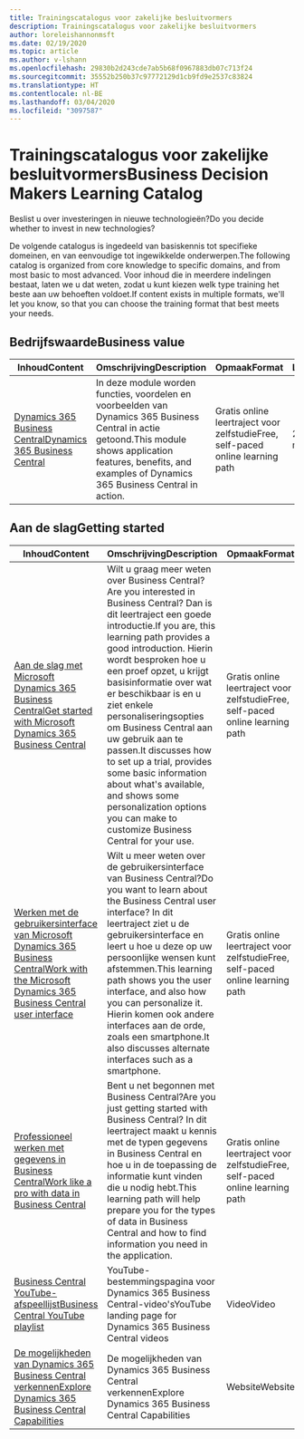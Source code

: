 ```yaml
---
title: Trainingscatalogus voor zakelijke besluitvormers
description: Trainingscatalogus voor zakelijke besluitvormers
author: loreleishannonmsft
ms.date: 02/19/2020
ms.topic: article
ms.author: v-lshann
ms.openlocfilehash: 29830b2d243cde7ab5b68f0967883db07c713f24
ms.sourcegitcommit: 35552b250b37c97772129d1cb9fd9e2537c83824
ms.translationtype: HT
ms.contentlocale: nl-BE
ms.lasthandoff: 03/04/2020
ms.locfileid: "3097587"
---
```

# <a name="business-decision-makers-learning-catalog"></a><span data-ttu-id="1b374-103">Trainingscatalogus voor zakelijke besluitvormers</span><span class="sxs-lookup"><span data-stu-id="1b374-103">Business Decision Makers Learning Catalog</span></span>

<span data-ttu-id="1b374-104">Beslist u over investeringen in nieuwe technologieën?</span><span class="sxs-lookup"><span data-stu-id="1b374-104">Do you decide whether to invest in new technologies?</span></span>

<span data-ttu-id="1b374-105">De volgende catalogus is ingedeeld van basiskennis tot specifieke domeinen, en van eenvoudige tot ingewikkelde onderwerpen.</span><span class="sxs-lookup"><span data-stu-id="1b374-105">The following catalog is organized from core knowledge to specific domains, and from most basic to most advanced.</span></span> <span data-ttu-id="1b374-106">Voor inhoud die in meerdere indelingen bestaat, laten we u dat weten, zodat u kunt kiezen welk type training het beste aan uw behoeften voldoet.</span><span class="sxs-lookup"><span data-stu-id="1b374-106">If content exists in multiple formats, we'll let you know, so that you can choose the training format that best meets your needs.</span></span>  

## <span data-ttu-id="1b374-107">Bedrijfswaarde<a name="busvalue"></a></span><span class="sxs-lookup"><span data-stu-id="1b374-107">Business value<a name="busvalue"></a></span></span>

| <span data-ttu-id="1b374-108">Inhoud</span><span class="sxs-lookup"><span data-stu-id="1b374-108">Content</span></span>                                                                 | <span data-ttu-id="1b374-109">Omschrijving</span><span class="sxs-lookup"><span data-stu-id="1b374-109">Description</span></span>                                                                                                | <span data-ttu-id="1b374-110">Opmaak</span><span class="sxs-lookup"><span data-stu-id="1b374-110">Format</span></span>                                | <span data-ttu-id="1b374-111">Lengte</span><span class="sxs-lookup"><span data-stu-id="1b374-111">Length</span></span>     |
|----------------------------------------------------------------------------------------------------------------|------------------------------------------------------------------------------------------------------------|---------------------------------------|------------|
| [<span data-ttu-id="1b374-112">Dynamics 365 Business Central</span><span class="sxs-lookup"><span data-stu-id="1b374-112">Dynamics 365 Business Central</span></span>](https://docs.microsoft.com/learn/modules/dynamics-365-business-central/) | <span data-ttu-id="1b374-113">In deze module worden functies, voordelen en voorbeelden van Dynamics 365 Business Central in actie getoond.</span><span class="sxs-lookup"><span data-stu-id="1b374-113">This module shows application features, benefits, and examples of Dynamics 365 Business Central in action.</span></span> | <span data-ttu-id="1b374-114">Gratis online leertraject voor zelfstudie</span><span class="sxs-lookup"><span data-stu-id="1b374-114">Free, self-paced online learning path</span></span> | <span data-ttu-id="1b374-115">24 minuten</span><span class="sxs-lookup"><span data-stu-id="1b374-115">24 minutes</span></span> |

## <span data-ttu-id="1b374-116">Aan de slag<a name="get-started"></a></span><span class="sxs-lookup"><span data-stu-id="1b374-116">Getting started<a name="get-started"></a></span></span>

| <span data-ttu-id="1b374-117">Inhoud</span><span class="sxs-lookup"><span data-stu-id="1b374-117">Content</span></span>                                                                                                                             | <span data-ttu-id="1b374-118">Omschrijving</span><span class="sxs-lookup"><span data-stu-id="1b374-118">Description</span></span>                                                                                                                                                                                                                                                                                      | <span data-ttu-id="1b374-119">Opmaak</span><span class="sxs-lookup"><span data-stu-id="1b374-119">Format</span></span>                                | <span data-ttu-id="1b374-120">Lengte</span><span class="sxs-lookup"><span data-stu-id="1b374-120">Length</span></span>             |
|------------------------------------------------------------------------------------------------------------------------------------------------------------------------------|--------------------------------------------------------------------------------------------------------------------------------------------------------------------------------------------------------------------------------------------------------------------------------------------------|---------------------------------------|--------------------|
| [<span data-ttu-id="1b374-121">Aan de slag met Microsoft Dynamics 365 Business Central</span><span class="sxs-lookup"><span data-stu-id="1b374-121">Get started with Microsoft Dynamics 365 Business Central</span></span>](https://docs.microsoft.com/learn/paths/get-started-dynamics-365-business-central/)                          | <span data-ttu-id="1b374-122">Wilt u graag meer weten over Business Central?</span><span class="sxs-lookup"><span data-stu-id="1b374-122">Are you interested in Business Central?</span></span> <span data-ttu-id="1b374-123">Dan is dit leertraject een goede introductie.</span><span class="sxs-lookup"><span data-stu-id="1b374-123">If you are, this learning path provides a good introduction.</span></span> <span data-ttu-id="1b374-124">Hierin wordt besproken hoe u een proef opzet, u krijgt basisinformatie over wat er beschikbaar is en u ziet enkele personaliseringsopties om Business Central aan uw gebruik aan te passen.</span><span class="sxs-lookup"><span data-stu-id="1b374-124">It discusses how to set up a trial, provides some basic information about what's available, and shows some personalization options you can make to customize Business Central for your use.</span></span> | <span data-ttu-id="1b374-125">Gratis online leertraject voor zelfstudie</span><span class="sxs-lookup"><span data-stu-id="1b374-125">Free, self-paced online learning path</span></span> | <span data-ttu-id="1b374-126">3 uur, 4 minuten</span><span class="sxs-lookup"><span data-stu-id="1b374-126">3 hours 4 minutes</span></span>  |
| [<span data-ttu-id="1b374-127">Werken met de gebruikersinterface van Microsoft Dynamics 365 Business Central</span><span class="sxs-lookup"><span data-stu-id="1b374-127">Work with the Microsoft Dynamics 365 Business Central user interface</span></span>](https://docs.microsoft.com/learn/paths/work-with-user-interface-dynamics-365-business-central/) | <span data-ttu-id="1b374-128">Wilt u meer weten over de gebruikersinterface van Business Central?</span><span class="sxs-lookup"><span data-stu-id="1b374-128">Do you want to learn about the Business Central user interface?</span></span> <span data-ttu-id="1b374-129">In dit leertraject ziet u de gebruikersinterface en leert u hoe u deze op uw persoonlijke wensen kunt afstemmen.</span><span class="sxs-lookup"><span data-stu-id="1b374-129">This learning path shows you the user interface, and also how you can personalize it.</span></span> <span data-ttu-id="1b374-130">Hierin komen ook andere interfaces aan de orde, zoals een smartphone.</span><span class="sxs-lookup"><span data-stu-id="1b374-130">It also discusses alternate interfaces such as a smartphone.</span></span>                                                                               | <span data-ttu-id="1b374-131">Gratis online leertraject voor zelfstudie</span><span class="sxs-lookup"><span data-stu-id="1b374-131">Free, self-paced online learning path</span></span> | <span data-ttu-id="1b374-132">2 uur, 27 minuten</span><span class="sxs-lookup"><span data-stu-id="1b374-132">2 hours 27 minutes</span></span> |
| [<span data-ttu-id="1b374-133">Professioneel werken met gegevens in Business Central</span><span class="sxs-lookup"><span data-stu-id="1b374-133">Work like a pro with data in Business Central</span></span>](https://docs.microsoft.com/learn/paths/work-pro-data-dynamics-365-business-central)                                    | <span data-ttu-id="1b374-134">Bent u net begonnen met Business Central?</span><span class="sxs-lookup"><span data-stu-id="1b374-134">Are you just getting started with Business Central?</span></span> <span data-ttu-id="1b374-135">In dit leertraject maakt u kennis met de typen gegevens in Business Central en hoe u in de toepassing de informatie kunt vinden die u nodig hebt.</span><span class="sxs-lookup"><span data-stu-id="1b374-135">This learning path will help prepare you for the types of data in Business Central and how to find information you need in the application.</span></span>                                                                                                  | <span data-ttu-id="1b374-136">Gratis online leertraject voor zelfstudie</span><span class="sxs-lookup"><span data-stu-id="1b374-136">Free, self-paced online learning path</span></span> | <span data-ttu-id="1b374-137">2 uur, 27 minuten</span><span class="sxs-lookup"><span data-stu-id="1b374-137">2 hours 27 minutes</span></span> |
| [<span data-ttu-id="1b374-138">Business Central YouTube-afspeellijst</span><span class="sxs-lookup"><span data-stu-id="1b374-138">Business Central YouTube playlist</span></span>](https://www.youtube.com/playlist?list=PLcakwueIHoT-wVFPKUtmxlqcG1kJ0oqq4)                                                                | <span data-ttu-id="1b374-139">YouTube-bestemmingspagina voor Dynamics 365 Business Central-video's</span><span class="sxs-lookup"><span data-stu-id="1b374-139">YouTube landing page for Dynamics 365 Business Central videos</span></span>                                                                                                                                                                                                                                    | <span data-ttu-id="1b374-140">Video</span><span class="sxs-lookup"><span data-stu-id="1b374-140">Video</span></span>                                 |                    |
| [<span data-ttu-id="1b374-141">De mogelijkheden van Dynamics 365 Business Central verkennen</span><span class="sxs-lookup"><span data-stu-id="1b374-141">Explore Dynamics 365 Business Central Capabilities</span></span>](https://dynamics.microsoft.com/business-central/capabilities/)                                                    | <span data-ttu-id="1b374-142">De mogelijkheden van Dynamics 365 Business Central verkennen</span><span class="sxs-lookup"><span data-stu-id="1b374-142">Explore Dynamics 365 Business Central Capabilities</span></span>                                                                                                                                                                                                                                               | <span data-ttu-id="1b374-143">Website</span><span class="sxs-lookup"><span data-stu-id="1b374-143">Website</span></span>                               |                    |
